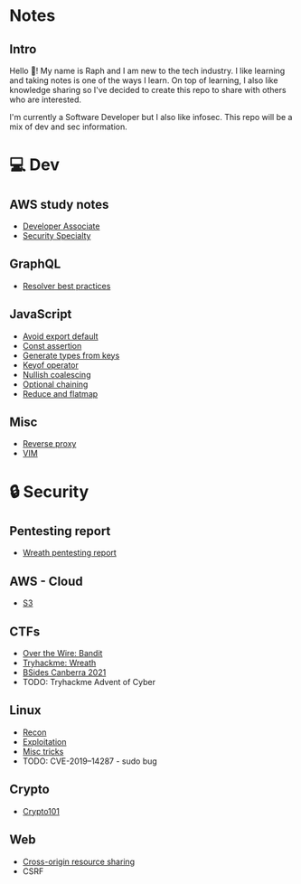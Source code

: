 # Notes

## Intro

Hello 👋! 
My name is Raph and I am new to the tech industry.
I like learning and taking notes is one of the ways I learn. On top of learning, I also like knowledge sharing so I've decided to create this repo to share with others who are interested.

I'm currently a Software Developer but I also like infosec. This repo will be a mix of dev and sec information.

# 💻 Dev

## AWS study notes

- [Developer Associate](dev/AWS/AWS%20Certified%20Developer%20-%20Associate%202020/)
- [Security Specialty](dev/AWS/AWS%20Certified%20Security%20-%20Specialty%202020/)

## GraphQL

- [Resolver best practices](dev/graphql/resolver-best-practices.md)

## JavaScript

- [Avoid export default](dev/javascript/avoid-export-default.md)
- [Const assertion](dev/javascript/constAssertion.md)
- [Generate types from keys](dev/javascript/generateTypesFromKeys.md)
- [Keyof operator](dev/javascript/keyof.md)
- [Nullish coalescing](dev/javascript/nullish-coalescing.md)
- [Optional chaining](dev/javascript/optional-chaining.md)
- [Reduce and flatmap](dev/javascript/reduce-flatmap.md)

## Misc

- [Reverse proxy](/dev/misc/reverse-proxy/reverse-proxy.md)
- [VIM](/dev/misc/vim.md)

# 🔒 Security

## Pentesting report

- [Wreath pentesting report](security/CTF/tryHackMe/wreath/report.md)

## AWS - Cloud

- [S3](security/aws/s3.md)

## CTFs

- [Over the Wire: Bandit](security/CTF/bandit/)
- [Tryhackme: Wreath](security/CTF/tryHackMe/wreath/)
- [BSides Canberra 2021](security/CTF/bsidescbr2021/README.md)
- TODO: Tryhackme Advent of Cyber

## Linux

- [Recon](security/linux/recon/)
- [Exploitation](security/linux/explotiation/)
- [Misc tricks](security/linux/lesserKnown.sh)
- TODO: CVE-2019–14287 - sudo bug 

## Crypto

- [Crypto101](security/crypto/crypto101.md)

## Web

- [Cross-origin resource sharing](security/web/cors.md)
- CSRF
